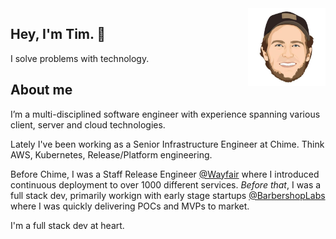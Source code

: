 <img alt="Tim Chepeleff"  align="right" src="https://github.com/timchepeleff/timchepeleff/blob/master/5407406.jpeg" width="124">

## Hey, I'm Tim. 👋 

I solve problems with technology. 


## About me

I’m a multi-disciplined software engineer with experience spanning various client, server and cloud technologies. 

Lately I've been working as a Senior Infrastructure Engineer at Chime. Think AWS, Kubernetes, Release/Platform engineering.  

Before Chime, I was a Staff Release Engineer [@Wayfair](https://tech.wayfair.com/) where I introduced continuous deployment to over 1000 different services. _Before that_, I was a full stack dev, primarily workign with early stage startups [@BarbershopLabs](http://barbershoplabs.com/) where I was quickly delivering POCs and MVPs to market. 


I'm a full stack dev at heart.
